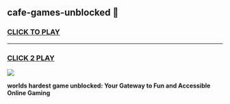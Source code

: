 
## cafe-games-unblocked 👋
<h3>
<a href="https://premium.freeplayer.one?title=cafe-games-unblocked&ref=14F">CLICK TO PLAY</a></h3>
<hr>

<h3>
<a href="https://premium.freeplayer.one?title=cafe-games-unblocked&ref=14F">CLICK 2 PLAY</a>
  
</h3>

<a href="https://premium.freeplayer.one?title=cafe-games-unblocked&ref=12F/"><img src="https://clearcache.store/games.png"></a>


**worlds hardest game unblocked: Your Gateway to Fun and Accessible Online Gaming**
